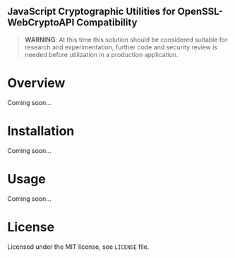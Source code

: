 JavaScript Cryptographic Utilities for OpenSSL-WebCryptoAPI Compatibility
--
> **WARNING**: At this time this solution should be considered suitable for research and experimentation, further code and security review is needed before utilization in a production application.

# Overview
Coming soon...

# Installation
Coming soon...

# Usage
Coming soon...

# License
Licensed under the MIT license, see `LICENSE` file.